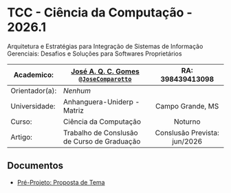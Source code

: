 # TCC - Ciência da Computação - 2026.1

Arquitetura e Estratégias para Integração de Sistemas de Informação Gerenciais: Desafios e Soluções para Softwares Proprietários

| Academico:    | [José A. Q. C. Gomes <code>@JoseComparotto</code>](https://github.com/JoseComparotto) | RA: 398439413098                 |
| ------------- | ------------------------------------------------------------------------------------- | :------------------------------: |
| Orientador(a):| *Nenhum*                                                                              |                                  |
| Universidade: | Anhanguera-Uniderp - Matriz                                                           | Campo Grande, MS                 |
| Curso:        | Ciência da Computação                                                                 | Noturno                          |
| Artigo:       | Trabalho de Conslusão de Curso de Graduação                                           | Conslusão Prevista: jun/2026     |

## Documentos

- [Pré-Projeto: Proposta de Tema]()
